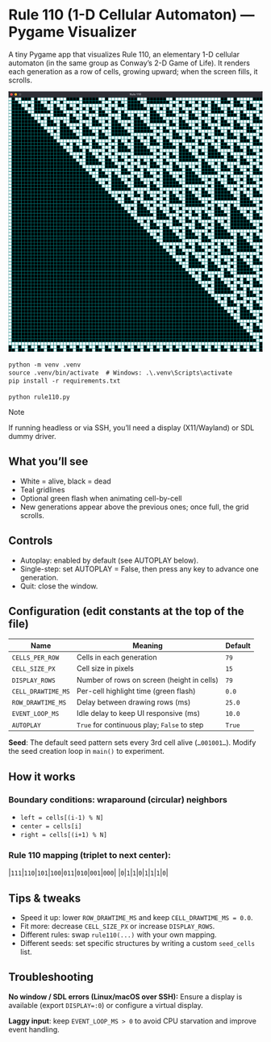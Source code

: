 # Rule 110 (1-D Cellular Automaton) — Pygame Visualizer

A tiny Pygame app that visualizes Rule 110, an elementary 1-D cellular automaton (in the same group as Conway’s 2-D Game of Life). It renders each generation as a row of cells, growing upward; when the screen fills, it scrolls.

![seed-010](docs/seed-010.png)

```shell
python -m venv .venv
source .venv/bin/activate  # Windows: .\.venv\Scripts\activate
pip install -r requirements.txt

python rule110.py
```

> [!NOTE]
> If running headless or via SSH, you’ll need a display (X11/Wayland) or SDL dummy driver.

## What you’ll see

- White = alive, black = dead
- Teal gridlines
- Optional green flash when animating cell-by-cell
- New generations appear above the previous ones; once full, the grid scrolls.

## Controls

- Autoplay: enabled by default (see AUTOPLAY below).
- Single-step: set AUTOPLAY = False, then press any key to advance one generation.
- Quit: close the window.

## Configuration (edit constants at the top of the file)

| Name               | Meaning                                     | Default |
| ------------------ | ------------------------------------------- | ------- |
| `CELLS_PER_ROW`    | Cells in each generation                    | `79`    |
| `CELL_SIZE_PX`     | Cell size in pixels                         | `15`    |
| `DISPLAY_ROWS`     | Number of rows on screen (height in cells)  | `79`    |
| `CELL_DRAWTIME_MS` | Per-cell highlight time (green flash)       | `0.0`   |
| `ROW_DRAWTIME_MS`  | Delay between drawing rows (ms)             | `25.0`  |
| `EVENT_LOOP_MS`    | Idle delay to keep UI responsive (ms)       | `10.0`  |
| `AUTOPLAY`         | `True` for continuous play; `False` to step | `True`  |

**Seed**: The default seed pattern sets every 3rd cell alive (`…001001…`). Modify the seed creation loop in `main()` to experiment.

## How it works

### Boundary conditions: wraparound (circular) neighbors

- `left = cells[(i-1) % N]`
- `center = cells[i]`
- `right = cells[(i+1) % N]`

### Rule 110 mapping (triplet to next center):

|`111`|`110`|`101`|`100`|`011`|`010`|`001`|`000`|
|`0`|`1`|`1`|`0`|`1`|`1`|`1`|`0`|

## Tips & tweaks

- Speed it up: lower `ROW_DRAWTIME_MS` and keep `CELL_DRAWTIME_MS = 0.0`.
- Fit more: decrease `CELL_SIZE_PX` or increase `DISPLAY_ROWS`.
- Different rules: swap `rule110(...)` with your own mapping.
- Different seeds: set specific structures by writing a custom `seed_cells` list.

## Troubleshooting

**No window / SDL errors (Linux/macOS over SSH):** Ensure a display is available (export `DISPLAY=:0`) or configure a virtual display.

**Laggy input**: keep `EVENT_LOOP_MS > 0` to avoid CPU starvation and improve event handling.
